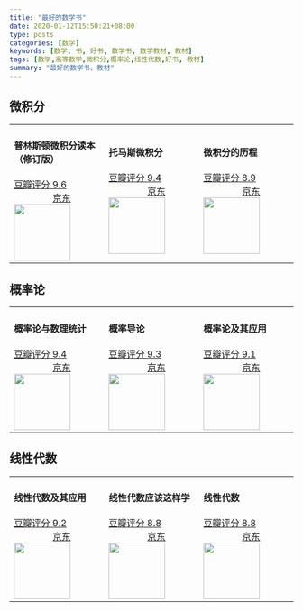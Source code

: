```yaml
---
title: "最好的数学书"
date: 2020-01-12T15:50:21+08:00
type: posts
categories: [数学]
keywords: [数学, 书, 好书, 数学书, 数学教材, 教材]
tags: [数学,高等数学,微积分,概率论,线性代数,好书, 教材]
summary: "最好的数学书、教材"
---
```


## 微积分

<table>
    <tr>
        <td width = "33%">
            <h4>普林斯顿微积分读本（修订版）</h4>
            <a href="https://book.douban.com/subject/26899701/">豆瓣评分 9.6</a>
            &nbsp;&nbsp;&nbsp;&nbsp;&nbsp;&nbsp;&nbsp;&nbsp;&nbsp;&nbsp;&nbsp;&nbsp;&nbsp;&nbsp;&nbsp;&nbsp;<a href="https://union-click.jd.com/jdc?e=&p=AyIGZRtTHQsbB1EcWBIyEgRUH1wQAxE3EUQDS10iXhBeGlcJDBkNXg9JHU4YDk5ER1xOGRNLGEEcVV8BXURFUFdfC0RVU1JRUy1OVxUBEwNSHloWMlFyCG1bTXIIYgZlEBZLc2UDelNGYFQLWStaJQITBlYYWRQHFwJlK1sSMkBpja3tzaejG4Gx1MCKhTdUK1sRBBsOVhpaEAMTAVYrXBULIlwAdV4UB0AOVEkOF1UQVwIrayUBIjdlG2sWMlBpARwIQFUWVQATWhdRF1MAGwgSVRFTUUhfFAdGUlxPDxAyEAZUH1I%3D">京东</a>
            <img src="/math/plsdwjfdb.jpg" style="width:100px;"/>
        </td>
        <td width = "33%">
            <h4>托马斯微积分</h4>
            <a href="https://book.douban.com/subject/1231399/">豆瓣评分 9.4</a>
            &nbsp;&nbsp;&nbsp;&nbsp;&nbsp;&nbsp;&nbsp;&nbsp;&nbsp;&nbsp;&nbsp;&nbsp;&nbsp;&nbsp;&nbsp;&nbsp;<a href="https://union-click.jd.com/jdc?e=&p=AyIGZRprFQMSBFcTWxMyVlgNRQQlW1dCFFlQCxxKQgFHREkdSVJKSQVJHFRXFk9FUlpGQUpLCVBaTFhbXQtWVmpSWRtaFQEQD1Uda2UEbgVPGjBVYhN1LhMgQ1gQdCEfWXUOHjdUK1sUAxEEVxpeEAciN1Uca0NsEgZUGloUBBMGVitaJQIWAVwSWBQAGgFRHlolBRIOZUAOewcTAgcSWkdXEFBXSwwlMiIEZStrFTIRNxd1XR1RRgIAGwhBBBcAUBpSFAsaVFwSUxABQABXGVMcChs3VxpaEQs%3D">京东</a>
            <img src="/math/tmswjf.jpg" style="width:100px;"/>
        </td>
        <td width = "33%">
            <h4>微积分的历程</h4>
            <a href="https://book.douban.com/subject/4904723/">豆瓣评分 8.9</a>
            &nbsp;&nbsp;&nbsp;&nbsp;&nbsp;&nbsp;&nbsp;&nbsp;&nbsp;&nbsp;&nbsp;&nbsp;&nbsp;&nbsp;&nbsp;&nbsp;<a href="https://union-click.jd.com/jdc?e=&p=AyIGZR5bFAYRBFAcWSUCEQJRH14UCxsPUysfSlpMWGVCHlBDUAxLBQNQVk4YCQQAQB1AWQkFHUVBRhkSQw9THUJVEEMFSgxUVxZPI0AOEgRQH18QAxsOXR1rF3wTeTBBU2Jna1cncl9FYEtPK31ZZQ4eN1QrWxQDEQRXGl4QByI3VRxrVGwRB1ATWhIyEzdVH10cCxEHVB9cFAsXN1IbUiVZR2lQGl5HCxNVABkMF1JFN2UrWCUyIgdlGGtXbBQDAhoLQgQUAgYSXhAEQAQGEl8RBUAPARNeFARHU1FPaxcDEwNc">京东</a>
            <img src="/math/wjfdlc.jpg" style="width:100px;"/>
        </td>
    </tr>
</table>

## 概率论

<table>
    <tr>
        <td width = "33%">
            <h4>概率论与数理统计</h4>
            <a href="https://book.douban.com/subject/2201479/">豆瓣评分 9.4</a>
            &nbsp;&nbsp;&nbsp;&nbsp;&nbsp;&nbsp;&nbsp;&nbsp;&nbsp;&nbsp;&nbsp;&nbsp;&nbsp;&nbsp;&nbsp;&nbsp;<a href="https://union-click.jd.com/jdc?e=&p=AyIGZRprFQESB1YbXxMyVlgNRQQlW1dCFFlQCxxKQgFHREkdSVJKSQVJHFRXFk9FUlpGQUpLCVBaTFhbXQtWVmpSWRtYFQIRB1EdaxBedk5XWlx3YmgAE2FaS1hxBwBvGXUOHjdUK1sUAxEEVxpeEAciN1Uca15sEzdUK1sRBBsOVhpeEwQQAFIrXBULIlwAdV4UB0AOVEkOF1UQVwIrayUBIjdlG2sWMlBpV0kIFAcTAFJPWxEEFwRVSFJFVRQOBx8JRgYRVVwcWUUyEAZUH1I%3D">京东</a>
            <img src="/math/gllysltj.jpg" style="width:100px;"/>
        </td>
        <td width = "33%">
            <h4>概率导论</h4>
            <a href="https://book.douban.com/subject/26694188/">豆瓣评分 9.3</a>
            &nbsp;&nbsp;&nbsp;&nbsp;&nbsp;&nbsp;&nbsp;&nbsp;&nbsp;&nbsp;&nbsp;&nbsp;&nbsp;&nbsp;&nbsp;&nbsp;<a href="https://union-click.jd.com/jdc?e=&p=AyIGZRtTHQsbB1EcWBIyEgdcHlgVBhQ3EUQDS10iXhBeGlcJDBkNXg9JHU4YDk5ER1xOGRNLGEEcVV8BXURFUFdfC0RVU1JRUy1OVxUCGwJWG18TMk9gCFw8F2dbZSVLAEJ7ZWQSRQZWAFQLWStaJQITBlYYWRQHFwJlK1sSMkBpja3tzaejG4Gx1MCKhTdUK1sRBBsOVhpdFwoSDlArXBULIlwAdV4UB0AOVEkOF1UQVwIrayUBIjdlG2sWMlBpB0hfHAMTUlATDkFWFwVXG1IXBEcOU0tdFlYWDgAYDEYyEAZUH1I%3D">京东</a>
            <img src="/math/gldl.jpg" style="width:100px;"/>
        </td>
        <td width = "33%">
            <h4>概率论及其应用</h4>
            <a href="https://book.douban.com/subject/1785817/">豆瓣评分 9.1</a>
            &nbsp;&nbsp;&nbsp;&nbsp;&nbsp;&nbsp;&nbsp;&nbsp;&nbsp;&nbsp;&nbsp;&nbsp;&nbsp;&nbsp;&nbsp;&nbsp;<a href="https://union-click.jd.com/jdc?e=&p=AyIGZRtSFAcRAVQZWBUyFQJTG1sTAhsHUB9rUV1KWQorAlBHU0VeBUVNR0ZbSkdETlcNVQtHRVNSUVNLXANBRA1XB14DS10cQQVYD21XHgBQHVsVBBIOVR5fJQoXRDdeC3Z%2Fd2YjcC92ZhtCUFkmakQeC2UaaxUDEwRWGVoQBxc3ZRtcJUN8B1QaWRMFFQFlGmsVBhQOXBhaHAUTBVMTaxICGzcOTjUQAxdVXBoJQABFBQVMayUyETdlK1slASJFOx5fHAQWBwIeXhIBGgJTG11GV0EGBhoIR1UQA1ZPUhRVIgVUGl8c">京东</a>
            <img src="/math/glljqyy.jpg" style="width:100px;"/>
        </td>
    </tr>
</table>

## 线性代数

<table>
    <tr>
        <td width = "33%">
            <h4>线性代数及其应用</h4>
            <a href="https://book.douban.com/subject/1425950/">豆瓣评分 9.2</a>
            &nbsp;&nbsp;&nbsp;&nbsp;&nbsp;&nbsp;&nbsp;&nbsp;&nbsp;&nbsp;&nbsp;&nbsp;&nbsp;&nbsp;&nbsp;&nbsp;<a href="https://union-click.jd.com/jdc?e=&p=AyIGZRprFQEQD1QbWBEyVlgNRQQlW1dCFFlQCxxKQgFHREkdSVJKSQVJHFRXFk9FUlpGQUpLCVBaTFhbXQtWVmpSWRtYFwoTB1YfaxdiUF83Sw5FYG11VB0laF9rURRkUmUOHjdUK1sUAxEEVxpeEAciN1Uca0NsEgZUGloUBxMDVitaJQIWAVwSWBQFEABRGFIlBRIOZUAOewcTAgcSWkdXEFBXSwwlMiIEZStrFTIRNxd1CxAEQQNTTlMXBkVVUBMMFgsaVFQZXBxQQA5SHFIQURE3VxpaEQs%3D">京东</a>
            <img src="/math/xxdsjqyy.jpg" style="width:100px;"/>
        </td>
        <td width = "33%">
            <h4>线性代数应该这样学</h4>
            <a href="https://book.douban.com/subject/26886299/">豆瓣评分 8.8</a>
            &nbsp;&nbsp;&nbsp;&nbsp;&nbsp;&nbsp;&nbsp;&nbsp;&nbsp;&nbsp;&nbsp;&nbsp;&nbsp;&nbsp;&nbsp;&nbsp;<a href="https://union-click.jd.com/jdc?e=&p=AyIGZRtTHQsbB1EcWBIyEgRUHl0SARU3EUQDS10iXhBeGlcJDBkNXg9JHU4YDk5ER1xOGRNLGEEcVV8BXURFUFdfC0RVU1JRUy1OVxUBEwJTHFgSMm10K2UeXABIYhZHMFZ7ZU4OHRNceUQLWStaJQITBlYYWRQHFwJlK1sSMkBpja3tzaejG4Gx1MCKhTdUK1sRBBsOVhpTFAsVBlYrXBULIlwAdV4UB0AOVEkOF1UQVwIrayUBIjdlG2sWMlBpAh1YFVYbVwIcXkEAFwdQSVIXAkFUXUxSQQUSBlUbCxcyEAZUH1I%3D">京东</a>
            <img src="/math/xxdsygzyx.jpg" style="width:100px;"/>
        </td>
        <td width = "33%">
            <h4>线性代数</h4>
            <a href="https://book.douban.com/subject/2016789/">豆瓣评分 8.8</a>
            &nbsp;&nbsp;&nbsp;&nbsp;&nbsp;&nbsp;&nbsp;&nbsp;&nbsp;&nbsp;&nbsp;&nbsp;&nbsp;&nbsp;&nbsp;&nbsp;<a href="https://union-click.jd.com/jdc?e=&p=AyIGZRtTHQsbB1EcWBIyEgdTHVkQBhc3EUQDS10iXhBeGlcJDBkNXg9JHU4YDk5ER1xOGRNLGEEcVV8BXURFUFdfC0RVU1JRUy1OVxUCFAFXHl8QMnZCSxg7cWpIZwx9LUwFSXxXX1NeZHILWStaJQITBlYYWRQHFwJlK1sSMkBpja3tzaejG4Gx1MCKhTdUK1sRBBsOVhpTHAYbBFMrXBULIlwAdV4UB0AOVEkOF1UQVwIrayUBIjdlG2sWMlBpAhxdEQtGUAYdCxMBF1RUGAhAUUVSUUgOFQNFAgdMW0UyEAZUH1I%3D">京东</a>
            <img src="/math/xxds.jpg" style="width:100px;"/>
        </td>
    </tr>
</table>
